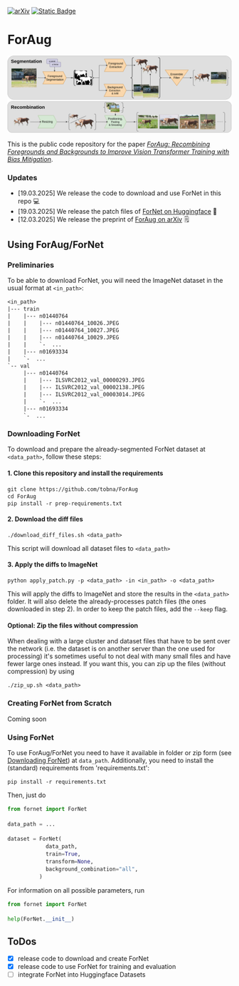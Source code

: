 [![arXiv](https://img.shields.io/badge/arXiv-2503.09399-b31b1b?logo=arxiv)](https://arxiv.org/abs/2503.09399)
[![Static Badge](https://img.shields.io/badge/Huggingface-Dataset-yellow?logo=huggingface)](https://huggingface.co/datasets/TNauen/ForNet)

# ForAug

![ForAug](images/foraug.png)

This is the public code repository for the paper [_ForAug: Recombining Foregrounds and Backgrounds to Improve Vision Transformer Training with Bias Mitigation_](https://www.arxiv.org/abs/2503.09399).

### Updates

- [19.03.2025] We release the code to download and use ForNet in this repo :computer:
- [19.03.2025] We release the patch files of [ForNet on Huggingface](https://huggingface.co/datasets/TNauen/ForNet) :hugs:
- [12.03.2025] We release the preprint of [ForAug on arXiv](https://www.arxiv.org/abs/2503.09399) :spiral_notepad:

## Using ForAug/ForNet

### Preliminaries
To be able to download ForNet, you will need the ImageNet dataset in the usual format at `<in_path>`:
```
<in_path>
|--- train
|    |--- n01440764
|    |    |--- n01440764_10026.JPEG
|    |    |--- n01440764_10027.JPEG
|    |    |--- n01440764_10029.JPEG
|    |    `-  ...
|    |--- n01693334
|    `-  ...
`-- val
     |--- n01440764
     |    |--- ILSVRC2012_val_00000293.JPEG
     |    |--- ILSVRC2012_val_00002138.JPEG
     |    |--- ILSVRC2012_val_00003014.JPEG
     |    `-  ...
     |--- n01693334
     `-  ...
```

### Downloading ForNet
To download and prepare the already-segmented ForNet dataset at `<data_path>`, follow these steps:
#### 1. Clone this repository and install the requirements
```
git clone https://github.com/tobna/ForAug
cd ForAug
pip install -r prep-requirements.txt
```
#### 2. Download the diff files
```
./download_diff_files.sh <data_path>
```
This script will download all dataset files to `<data_path>`

#### 3. Apply the diffs to ImageNet
```
python apply_patch.py -p <data_path> -in <in_path> -o <data_path>
```
This will apply the diffs to ImageNet and store the results in the `<data_path>` folder. It will also delete the already-processes patch files (the ones downloaded in step 2). In order to keep the patch files, add the `--keep` flag.

#### Optional: Zip the files without compression
When dealing with a large cluster and dataset files that have to be sent over the network (i.e. the dataset is on another server than the one used for processing) it's sometimes useful to not deal with many small files and have fewer large ones instead.
If you want this, you can zip up the files (without compression) by using
```
./zip_up.sh <data_path>
```
### Creating ForNet from Scratch
Coming soon

### Using ForNet
To use ForAug/ForNet you need to have it available in folder or zip form (see [Downloading ForNet](#downloading-fornet)) at `data_path`.
Additionally, you need to install the (standard) requirements from 'requirements.txt':
```
pip install -r requirements.txt
```

Then, just do
```python
from fornet import ForNet

data_path = ...

dataset = ForNet(
            data_path, 
            train=True, 
            transform=None, 
            background_combination="all",
          )

```

For information on all possible parameters, run
```python
from fornet import ForNet

help(ForNet.__init__)
```


## ToDos

- [x] release code to download and create ForNet
- [x] release code to use ForNet for training and evaluation
- [ ] integrate ForNet into Huggingface Datasets
